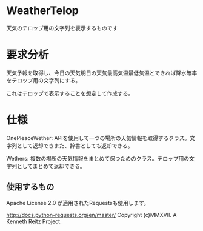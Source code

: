 # WeatherTelop
天気のテロップ用の文字列を表示するものです

# 要求分析
天気予報を取得し、今日の天気明日の天気最高気温最低気温とできれば降水確率をテロップ用の文字列にする。

これはテロップで表示することを想定して作成する。

# 仕様
OnePleaceWether: APIを使用して一つの場所の天気情報を取得するクラス。文字列として返却できまた、辞書としても返却できる。

Wethers: 複数の場所の天気情報をまとめて保つためのクラス。テロップ用の文字列としてまとめて返却できる。

## 使用するもの

Apache License 2.0 が適用されたRequestsも使用します。

http://docs.python-requests.org/en/master/ Copyright (c)MMXVII. A Kenneth Reitz Project.

